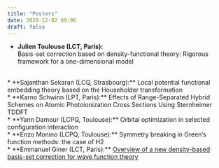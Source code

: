 ```yaml
---
title: "Posters"
date: 2020-12-02 09:06
draft: false
---
```


* **Julien Toulouse (LCT, Paris):**  
Basis-set correction based on density-functional theory: Rigorous framework for a one-dimensional model  
<br>
* **Sajanthan Sekaran (LCQ, Strasbourg):**  
Local potential functional embedding theory based on the Householder transformation
<br>
* **Karno Schwinn (LPT, Paris):**  
Effects of Range-Separated Hybrid Schemes on Atomic Photoionization Cross Sections Using Sternheimer TDDFT  
<br>
* **Yann Damour (LCPQ, Toulouse):**  
Orbital optimization in selected configuration interaction  
<br>
* **Enzo Monino (LCPQ, Toulouse):**  
Symmetry breaking in Green’s function methods: the case of H2 
<br>
* **Emmanuel Giner (LCT, Paris):**   
<a href="giner.pdf">Overview of a new density-based basis-set correction for wave function theory</a>
<br>



